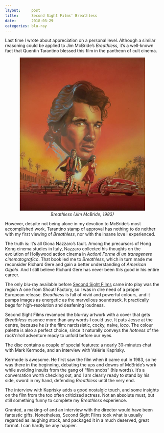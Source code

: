 ```yaml
---
layout:     post
title:      Second Sight Films’ Breathless
date:       2018-03-29
categories: blu-ray
---
```


Last time I wrote about appreciation on a personal level. Although a similar
reasoning could be applied to Jim McBride’s *Breathless*, it’s a well-known fact
that Quentin Tarantino blessed this film in the pantheon of cult cinema.

<!--more-->

<p align="center">
    <img src="/media/2018-03-29-breathless.png">
    <br>
    <em>Breathless (Jim McBride, 1983)</em>
</p>

However, despite not being alone in my devotion to McBride’s most accomplished
work, Tarantino stamp of approval has nothing to do neither with my first
viewing of *Breathless*, nor with the insane love I experienced.

The truth is: it’s all Giona Nazzaro’s fault. Among the precursors of Hong Kong
cinema studies in Italy, Nazzaro collected his thoughts on the evolution of
Hollywood action cinema in *Action! Forme di un transgenere cinematografico*.
That book led me to *Breathless*, which in turn made me reconsider Richard Gere
and gain a better understanding of *American Gigolo*. And I still believe
Richard Gere has never been *this* good in his entire career.

The only blu-ray available before [Second Sight
Films](http://www.secondsightfilms.co.uk/) came into play was the region A one
from Shout! Factory, so I was in dire need of a proper European release.
*Breathless* is full of vivid and powerful colours, and it pumps images as
energetic as the marvellous soundtrack. It practically begs for high-resolution
and deafening loudness.

Second Sight Films revamped the blu-ray artwork with a cover that gets
*Breathless* essence more than any words I could use. It puts Jesse at the
centre, because he *is* the film: narcissistic, cocky, naive, *loco*. The colour
palette is also a perfect choice, since it naturally conveys the *hotness* of
the rock’n’roll adventure ready to unfold before our eyes.

The disc contains a couple of special features: a nearly 30-minutes chat with
Mark Kermode, and an interview with Valérie Kaprisky.

Kermode is awesome. He first saw the film when it came out in 1983, so he was
there in the beginning, debating the ups and downs of McBride’s work while
avoiding insults from the gang of “film snobs” (his words). It’s a conversation
worth checking out, and I am clearly ready to stand by his side, sword in my
hand, defending *Breathless* until the very end.

The interview with Kaprisky adds a good nostalgic touch, and some insights on
the film from the too often criticized actress. Not an absolute must, but still
something funny to complete my *Breathless* experience.

Granted, a making-of and an interview with the director would have been
fantastic gifts. Nonetheless, Second Sight Films took what is usually regarded
as laughing stock, and packaged it in a much deserved, great format. I can
hardly be any happier.
